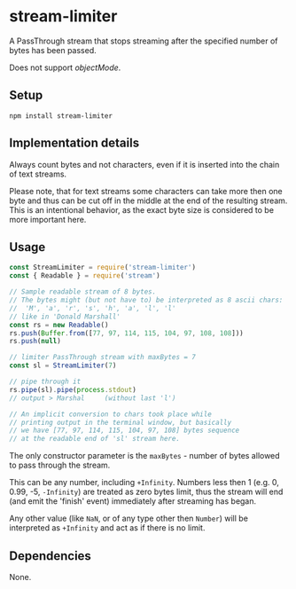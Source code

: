 # stream-limiter

A PassThrough stream that stops streaming after the specified number of bytes has been passed.

Does not support *objectMode*.

## Setup

```shell
npm install stream-limiter
```

## Implementation details

Always count bytes and not characters, even if it is inserted into the chain of text streams.

Please note, that for text streams some characters can take more then one byte and thus can be cut off in the middle at the end of the resulting stream. This is an intentional behavior, as the exact byte size is considered to be more important here.

## Usage

```javascript
const StreamLimiter = require('stream-limiter')
const { Readable } = require('stream')

// Sample readable stream of 8 bytes.
// The bytes might (but not have to) be interpreted as 8 ascii chars:
//  'M', 'a', 'r', 's', 'h', 'a', 'l', 'l'
// like in 'Donald Marshall'
const rs = new Readable()
rs.push(Buffer.from([77, 97, 114, 115, 104, 97, 108, 108]))
rs.push(null)

// limiter PassThrough stream with maxBytes = 7
const sl = StreamLimiter(7)

// pipe through it
rs.pipe(sl).pipe(process.stdout)
// output > Marshal     (without last 'l')

// An implicit conversion to chars took place while
// printing output in the terminal window, but basically
// we have [77, 97, 114, 115, 104, 97, 108] bytes sequence
// at the readable end of 'sl' stream here.
```

The only constructor parameter is the ```maxBytes``` - number of bytes allowed to pass through the stream.

This can be any number, including ```+Infinity```. Numbers less then 1 (e.g. 0, 0.99, -5, ```-Infinity```) are treated as zero bytes limit, thus the stream will end (and emit the 'finish' event) immediately after streaming has began.

Any other value (like ```NaN```, or of any type other then ```Number```) will be interpreted as ```+Infinity``` and act as if there is no limit.

## Dependencies

None.
